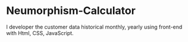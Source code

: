 # Neumorphism-Calculator
I developer  the customer data historical monthly, yearly using front-end with  Html, CSS, JavaScript.
